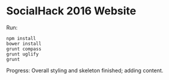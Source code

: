# SocialHack 2016 Website

Run:

    npm install
    bower install
    grunt compass
    grunt uglify
    grunt

Progress:
    Overall styling and skeleton finished; adding content.
